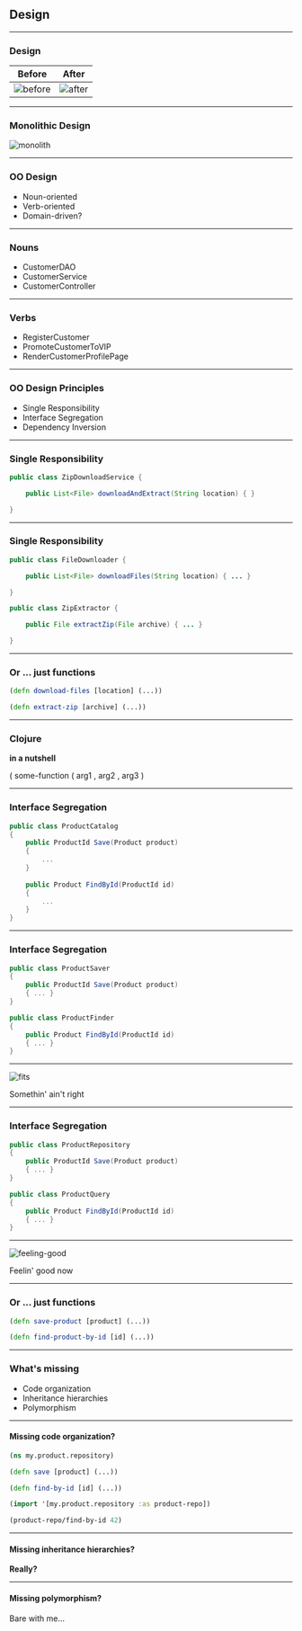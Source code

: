## Design

---

### Design

| Before | After |
| ------ | ----- |
| ![before](img/design-before.jpg) | ![after](img/design-after.jpg) |

---

### Monolithic Design

![monolith](img/monolith.jpg)

---

### OO Design 

- Noun-oriented   <!-- .element: class="fragment" -->
- Verb-oriented   <!-- .element: class="fragment" -->
- Domain-driven?  <!-- .element: class="fragment" -->

---

### Nouns 

- CustomerDAO
- CustomerService
- CustomerController

---

### Verbs 

- RegisterCustomer
- PromoteCustomerToVIP
- RenderCustomerProfilePage

---

### OO Design Principles

- Single Responsibility
- Interface Segregation
- Dependency Inversion

---

### Single Responsibility

```java
public class ZipDownloadService {

    public List<File> downloadAndExtract(String location) { }

}
```

---

### Single Responsibility

```java
public class FileDownloader {

    public List<File> downloadFiles(String location) { ... }

}
```

```java
public class ZipExtractor {

    public File extractZip(File archive) { ... }

}
```

---

### Or ... just functions

```clojure
(defn download-files [location] (...))

(defn extract-zip [archive] (...))
```

---

### Clojure

<p><strong class="fragment" data-fragment-index="1">in a nutshell</strong></p>

<p class="fragment" data-fragment-index="2">
  <span class="fragment" data-fragment-index="3">(</span>
  some-function
  <span class="fragment fade-out" data-fragment-index="3">(</span>
  arg1
  <span class="fragment fade-out" data-fragment-index="4">,</span>
  arg2
  <span class="fragment fade-out" data-fragment-index="4">,</span>
  arg3
  )
</p>

---

### Interface Segregation

```csharp
public class ProductCatalog
{
    public ProductId Save(Product product)
    {
        ...
    }
    
    public Product FindById(ProductId id)
    {
        ...
    }
}
```

---

### Interface Segregation

```csharp
public class ProductSaver
{
    public ProductId Save(Product product)
    { ... }
}
```

```csharp
public class ProductFinder
{
    public Product FindById(ProductId id)
    { ... }
}
```

---

![fits](img/fits.jpg)

Somethin' ain't right

---

### Interface Segregation

```csharp
public class ProductRepository
{
    public ProductId Save(Product product)
    { ... }
}
```

```csharp
public class ProductQuery
{
    public Product FindById(ProductId id)
    { ... }
}
```

---

![feeling-good](img/feeling-good.jpg)

Feelin' good now

---

### Or ... just functions

```clojure
(defn save-product [product] (...))

(defn find-product-by-id [id] (...))
```

---

### What's missing

- Code organization
- Inheritance hierarchies
- Polymorphism

---

#### Missing code organization?

```clojure
(ns my.product.repository)

(defn save [product] (...))

(defn find-by-id [id] (...))
```

```clojure
(import '[my.product.repository :as product-repo])

(product-repo/find-by-id 42)
```

---

#### Missing inheritance hierarchies?

**Really?**

---

#### Missing polymorphism?

Bare with me...
